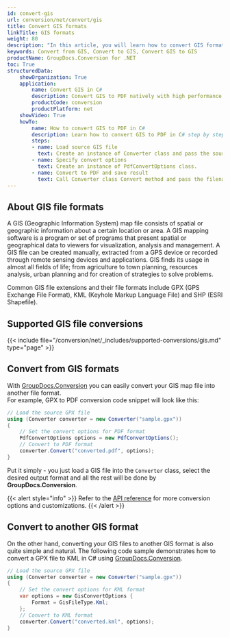 ```yaml
---
id: convert-gis
url: conversion/net/convert/gis
title: Convert GIS formats
linkTitle: GIS formats
weight: 80
description: "In this article, you will learn how to convert GIS formats to other formats or another GIS format with GroupDocs.Conversion for .NET."
keywords: Convert from GIS, Convert to GIS, Convert GIS to GIS
productName: GroupDocs.Conversion for .NET
toc: True
structuredData:
    showOrganization: True
    application:    
        name: Convert GIS in C#    
        description: Convert GIS to PDF natively with high performance using C# language and GroupDocs.Conversion for .NET APIs
        productCode: conversion
        productPlatform: net 
    showVideo: True
    howTo:
        name: How to convert GIS to PDF in C# 
        description: Learn how to convert GIS to PDF in C# step by step
        steps:
        - name: Load source GIS file 
          text: Create an instance of Converter class and pass the source file path as a constructor parameter. You may specify absolute or relative file paths as per your requirements. 
        - name: Specify convert options 
          text: Create an instance of PdfConvertOptions class.
        - name: Convert to PDF and save result 
          text: Call Converter class Convert method and pass the filename for the converted PDF file and the PdfConvertOptions object from the previous step as parameters.
---
```


## About GIS file formats

A GIS (Geographic Information System) map file consists of spatial or geographic information about a certain location or area. A GIS mapping software is a program or set of programs that present spatial or geographical data to viewers for visualization, analysis and management. A GIS file can be created manually, extracted from a GPS device or recorded through remote sensing devices and applications. GIS finds its usage in almost all fields of life; from agriculture to town planning, resources analysis, urban planning and for creation of strategies to solve problems.

Common GIS file extensions and their file formats include GPX (GPS Exchange File Format), KML (Keyhole Markup Language File) and SHP (ESRI Shapefile).

## Supported GIS file conversions

{{< include file="/conversion/net/_includes/supported-conversions/gis.md" type="page" >}}

## Convert from GIS formats

With [GroupDocs.Conversion](https://products.groupdocs.com/conversion/net) you can easily convert your GIS map file into another file format.  
For example, GPX to PDF conversion code snippet will look like this:

```csharp
// Load the source GPX file
using (Converter converter = new Converter("sample.gpx"))
{
    // Set the convert options for PDF format
    PdfConvertOptions options = new PdfConvertOptions();
    // Convert to PDF format
    converter.Convert("converted.pdf", options);
}
```

Put it simply - you just load a GIS file into the `Converter` class, select the desired output format and all the rest will be done by **GroupDocs.Conversion**.  

{{< alert style="info" >}}
Refer to the [API reference](https://reference.groupdocs.com/conversion/net/groupdocs.conversion.options.convert) for more conversion options and customizations.
{{< /alert >}}

## Convert to another GIS format

On the other hand, converting your GIS files to another GIS format is also quite simple and natural.
The following code sample demonstrates how to convert a GPX file to KML in C# using [GroupDocs.Conversion](https://products.groupdocs.com/conversion/net).

```csharp
// Load the source GPX file
using (Converter converter = new Converter("sample.gpx"))
{
    // Set the convert options for KML format
    var options = new GisConvertOptions {
        Format = GisFileType.Kml;
    };
    // Convert to KML format
    converter.Convert("converted.kml", options);
}
```
